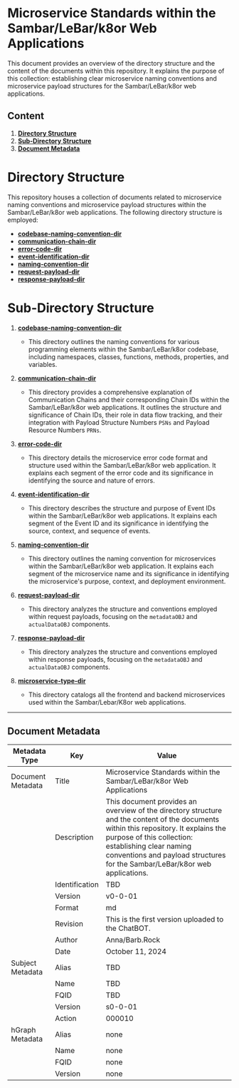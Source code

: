 # Microservice Standards within the Sambar/LeBar/k8or Web Applications

This document provides an overview of the directory structure and the content of the documents within this repository. It explains the purpose of this collection: establishing clear microservice naming conventions and microservice payload structures for the Sambar/LeBar/k8or web applications.

## Content

1. **[Directory Structure](#Directory-Structure)**
2. **[Sub-Directory Structure](#Sub-Directory-Structure)**
3. **[Document Metadata](#Document-Metadata)**

<h1 id="Directory-Structure">Directory Structure</h1>

This repository houses a collection of documents related to microservice naming conventions and microservice payload structures within the Sambar/LeBar/k8or web applications. The following directory structure is employed:

* **[codebase-naming-convention-dir](https://github.com/k8or-development-dgo/fundamental-smr-lbr-k8r-doc-rep-k8d/tree/k8or-dev/v0-0-01-dir/microservice-standard-dir/codebase-naming-convention-dir)**
* **[communication-chain-dir](https://github.com/k8or-development-dgo/fundamental-smr-lbr-k8r-doc-rep-k8d/tree/k8or-dev/v0-0-01-dir/microservice-standard-dir/communication-chain-dir)**
* **[error-code-dir](https://github.com/k8or-development-dgo/fundamental-smr-lbr-k8r-doc-rep-k8d/tree/k8or-dev/v0-0-01-dir/microservice-standard-dir/error-code-dir)**
* **[event-identification-dir](https://github.com/k8or-development-dgo/fundamental-smr-lbr-k8r-doc-rep-k8d/tree/k8or-dev/v0-0-01-dir/microservice-standard-dir/event-identification-dir)**
* **[naming-convention-dir](https://github.com/k8or-development-dgo/fundamental-smr-lbr-k8r-doc-rep-k8d/tree/k8or-dev/v0-0-01-dir/microservice-standard-dir/naming-convention-dir)**
* **[request-payload-dir](https://github.com/k8or-development-dgo/fundamental-smr-lbr-k8r-doc-rep-k8d/tree/k8or-dev/v0-0-01-dir/microservice-standard-dir/request-payload-dir)**
* **[response-payload-dir](https://github.com/k8or-development-dgo/fundamental-smr-lbr-k8r-doc-rep-k8d/tree/k8or-dev/v0-0-01-dir/microservice-standard-dir/response-payload-dir)**

<h1 id="Sub-Directory-Structure">Sub-Directory Structure</h1>

1. **[codebase-naming-convention-dir](https://github.com/k8or-development-dgo/fundamental-smr-lbr-k8r-doc-rep-k8d/tree/k8or-dev/v0-0-01-dir/microservice-standard-dir/codebase-naming-convention-dir)**
   - This directory outlines the naming conventions for various programming elements within the Sambar/LeBar/k8or codebase, including namespaces, classes, functions, methods, properties, and variables.

2. **[communication-chain-dir](https://github.com/k8or-development-dgo/fundamental-smr-lbr-k8r-doc-rep-k8d/tree/k8or-dev/v0-0-01-dir/microservice-standard-dir/communication-chain-dir)**
   - This directory provides a comprehensive explanation of Communication Chains and their corresponding Chain IDs within the Sambar/LeBar/k8or web applications. It outlines the structure and significance of Chain IDs, their role in data flow tracking, and their integration with Payload Structure Numbers `PSNs` and Payload Resource Numbers `PRNs`.

3. **[error-code-dir](https://github.com/k8or-development-dgo/fundamental-smr-lbr-k8r-doc-rep-k8d/tree/k8or-dev/v0-0-01-dir/microservice-standard-dir/error-code-dir)**
   - This directory details the microservice error code format and structure used within the Sambar/LeBar/k8or web application. It explains each segment of the error code and its significance in identifying the source and nature of errors.

4. **[event-identification-dir](https://github.com/k8or-development-dgo/fundamental-smr-lbr-k8r-doc-rep-k8d/tree/k8or-dev/v0-0-01-dir/microservice-standard-dir/event-identification-dir)**
   - This directory describes the structure and purpose of Event IDs within the Sambar/LeBar/k8or web applications. It explains each segment of the Event ID and its significance in identifying the source, context, and sequence of events.

5. **[naming-convention-dir](https://github.com/k8or-development-dgo/fundamental-smr-lbr-k8r-doc-rep-k8d/tree/k8or-dev/v0-0-01-dir/microservice-standard-dir/naming-convention-dir)**
   - This directory outlines the naming convention for microservices within the Sambar/LeBar/k8or web application. It explains each segment of the microservice name and its significance in identifying the microservice's purpose, context, and deployment environment.

6. **[request-payload-dir](https://github.com/k8or-development-dgo/fundamental-smr-lbr-k8r-doc-rep-k8d/tree/k8or-dev/v0-0-01-dir/microservice-standard-dir/request-payload-dir)**
   - This directory analyzes the structure and conventions employed within request payloads, focusing on the `metadataOBJ` and `actualDataOBJ` components.

7. **[response-payload-dir](https://github.com/k8or-development-dgo/fundamental-smr-lbr-k8r-doc-rep-k8d/tree/k8or-dev/v0-0-01-dir/microservice-standard-dir/response-payload-dir)**
   - This directory analyzes the structure and conventions employed within response payloads, focusing on the `metadataOBJ` and `actualDataOBJ` components.

8. **[microservice-type-dir](https://github.com/k8or-development-dgo/fundamental-smr-lbr-k8r-doc-rep-k8d/tree/k8or-dev/v0-0-01-dir/microservice-standard-dir/microservice-type-dir)**
   - This directory catalogs all the frontend and backend microservices used within the Sambar/Lebar/K8or web applications.

---

<h2 id="Document-Metadata">Document Metadata</h2>

| Metadata Type | Key | Value |
|---|---|---|
| Document Metadata | Title | Microservice Standards within the Sambar/LeBar/k8or Web Applications |
| | Description | This document provides an overview of the directory structure and the content of the documents within this repository. It explains the purpose of this collection: establishing clear naming conventions and payload structures for the Sambar/LeBar/k8or web applications. |
| | Identification | TBD | |
| | Version | v0-0-01 | |
| | Format | md | |
| | Revision | This is the first version uploaded to the ChatBOT. |
| | Author | Anna/Barb.Rock |
| | Date | October 11, 2024 |
| Subject Metadata | Alias | TBD |
| |  Name | TBD |
| |  FQID | TBD |
| |  Version | s0-0-01 |
| |  Action | 000010 |
| hGraph Metadata | Alias | none |
| |  Name | none |
| |  FQID | none |
| |  Version | none |